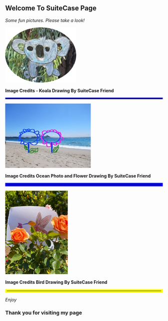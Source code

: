## Welcome To SuiteCase Page


*Some fun pictures. Please take a look!*

 
![My Drawing](KoalaDrawing2.jpg)

<b>Image Credits - Koala Drawing By SuiteCase Friend</b>
<hr style="border:2px solid blue">

![Ocean and Flower](Ocaenflower.jpg)

<b>Image Credits Ocean Photo and Flower Drawing By SuiteCase Friend</b>
<hr style="border:5px solid blue">


<b>
<img src="IMG_2676copy.jpg" alt="Bird Drawing" width="200">
</b>

 
<b>Image Credits Bird Drawing By SuiteCase Friend</b>
<hr style="border:5px solid Yellow">

*Enjoy*
### Thank you for visiting my page




